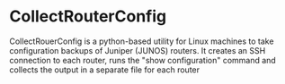 # CollectRouterConfig

CollectRouerConfig is a python-based utility for Linux machines to take configuration backups of Juniper (JUNOS) routers. It creates an SSH connection to each router, runs the "show configuration" command and collects the output in a separate file for each router
